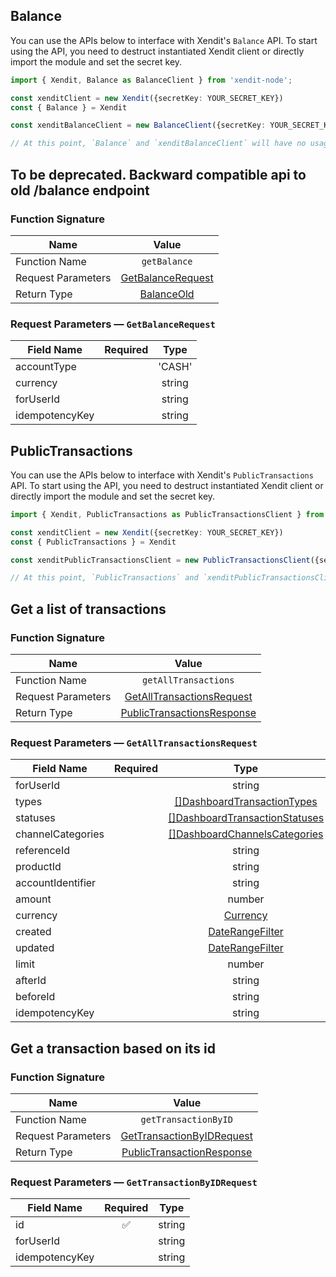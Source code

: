 ## Balance
You can use the APIs below to interface with Xendit's `Balance` API.
To start using the API, you need to destruct instantiated Xendit client or directly import the module and set the secret key.

```typescript
import { Xendit, Balance as BalanceClient } from 'xendit-node';

const xenditClient = new Xendit({secretKey: YOUR_SECRET_KEY})
const { Balance } = Xendit

const xenditBalanceClient = new BalanceClient({secretKey: YOUR_SECRET_KEY})

// At this point, `Balance` and `xenditBalanceClient` will have no usage difference
```

## To be deprecated. Backward compatible api to old /balance endpoint


### Function Signature
| Name          |    Value 	     |
|--------------------|:-------------:|
| Function Name | `getBalance` |
| Request Parameters  |  [GetBalanceRequest](#request-parameters--GetBalanceRequest)	 |
| Return Type  |  [BalanceOld](balance_and_transaction/models/BalanceOld.md) |

### Request Parameters — `GetBalanceRequest`
| Field Name |  Required  |   Type 	   |
|-----------|:----------:|:----------:|
| accountType |  | &#39;CASH&#39; | &#39;HOLDING&#39; | &#39;TAX&#39; |
| currency |  | string |
| forUserId |  | string |
| idempotencyKey |  | string |

## PublicTransactions
You can use the APIs below to interface with Xendit's `PublicTransactions` API.
To start using the API, you need to destruct instantiated Xendit client or directly import the module and set the secret key.

```typescript
import { Xendit, PublicTransactions as PublicTransactionsClient } from 'xendit-node';

const xenditClient = new Xendit({secretKey: YOUR_SECRET_KEY})
const { PublicTransactions } = Xendit

const xenditPublicTransactionsClient = new PublicTransactionsClient({secretKey: YOUR_SECRET_KEY})

// At this point, `PublicTransactions` and `xenditPublicTransactionsClient` will have no usage difference
```

## Get a list of transactions


### Function Signature
| Name          |    Value 	     |
|--------------------|:-------------:|
| Function Name | `getAllTransactions` |
| Request Parameters  |  [GetAllTransactionsRequest](#request-parameters--GetAllTransactionsRequest)	 |
| Return Type  |  [PublicTransactionsResponse](balance_and_transaction/models/PublicTransactionsResponse.md) |

### Request Parameters — `GetAllTransactionsRequest`
| Field Name |  Required  |   Type 	   |
|-----------|:----------:|:----------:|
| forUserId |  | string |
| types |  | [[]DashboardTransactionTypes](balance_and_transaction/models/DashboardTransactionTypes.md) |
| statuses |  | [[]DashboardTransactionStatuses](balance_and_transaction/models/DashboardTransactionStatuses.md) |
| channelCategories |  | [[]DashboardChannelsCategories](balance_and_transaction/models/DashboardChannelsCategories.md) |
| referenceId |  | string |
| productId |  | string |
| accountIdentifier |  | string |
| amount |  | number |
| currency |  | [Currency](balance_and_transaction/models/Currency.md) |
| created |  | [DateRangeFilter](balance_and_transaction/models/DateRangeFilter.md) |
| updated |  | [DateRangeFilter](balance_and_transaction/models/DateRangeFilter.md) |
| limit |  | number |
| afterId |  | string |
| beforeId |  | string |
| idempotencyKey |  | string |

## Get a transaction based on its id


### Function Signature
| Name          |    Value 	     |
|--------------------|:-------------:|
| Function Name | `getTransactionByID` |
| Request Parameters  |  [GetTransactionByIDRequest](#request-parameters--GetTransactionByIDRequest)	 |
| Return Type  |  [PublicTransactionResponse](balance_and_transaction/models/PublicTransactionResponse.md) |

### Request Parameters — `GetTransactionByIDRequest`
| Field Name |  Required  |   Type 	   |
|-----------|:----------:|:----------:|
| id | ✅ | string |
| forUserId |  | string |
| idempotencyKey |  | string |

